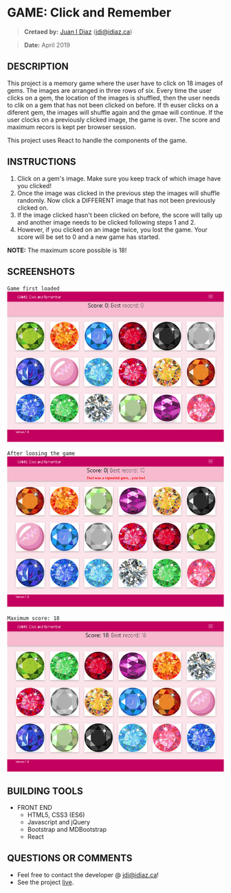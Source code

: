 # GAME: Click and Remember

> **Cretaed by:**     [Juan I Diaz](http://www.idiaz.ca/) (jdi@idiaz.ca)

> **Date:**           April 2019

## DESCRIPTION
This project is a memory game where the user have to click on 18 images of gems. The images are arranged in three rows of six. Every time the user clicks on a gem, the location of the images is shuffled, then the user needs to clik on a gem that has not been clicked on before. If th euser clicks on a diferent gem, the images will shuffle again and the gmae will continue. If the user clocks on a previously clicked image, the game is over. The score and maximum recors is kept per browser session.

This project uses React to handle the components of the game.

## INSTRUCTIONS
1. Click on a gem's image. Make sure you keep track of which image have you clicked!
2. Once the image was clicked in the previous step the images will shuffle randomly. Now click a DIFFERENT image that has not been previously clicked on.
3. If the image clicked hasn't been clicked on before, the score will tally up and another image needs to be clicked following steps 1 and 2.
4. However, if you clicked on an image twice, you lost the game. Your score will be set to 0 and a new game has started.

**NOTE:** The maximum score possible is 18!

## SCREENSHOTS
`Game first loaded`
![Survey](./public/image/game.png)

`After loosing the game`
![Home page](./public/image/lost.png)

`Maximum score: 18`
![Home page](./public/image/maxScore.png)

## BUILDING TOOLS
- FRONT END
    - HTML5, CSS3 (ES6)
    - Javascript and jQuery
    - Bootstrap and MDBootstrap
    - React

## QUESTIONS OR COMMENTS
- Feel free to contact the developer @ <jdi@idiaz.ca>!
- See the project [live](#).